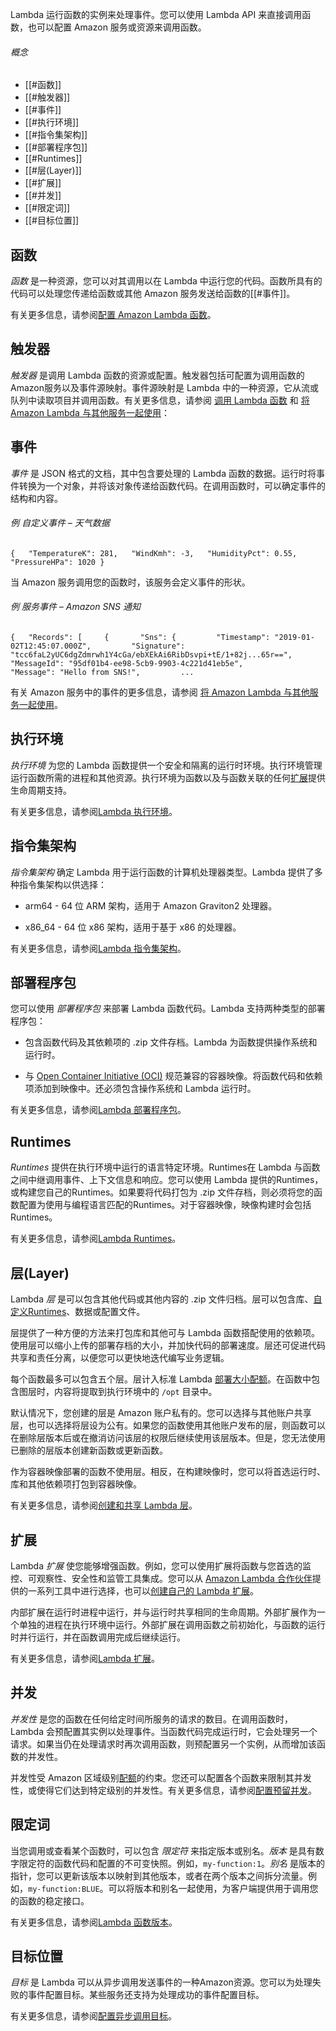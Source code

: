 Lambda 运行函数的实例来处理事件。您可以使用 Lambda API 来直接调用函数，也可以配置 Amazon 服务或资源来调用函数。

###### 概念

- [[#函数]]
- [[#触发器]]
- [[#事件]]
- [[#执行环境]]
- [[#指令集架构]]
- [[#部署程序包]]
- [[#Runtimes]]
- [[#层(Layer)]]
- [[#扩展]]
- [[#并发]]
- [[#限定词]]
- [[#目标位置]]


## 函数

_函数_ 是一种资源，您可以对其调用以在 Lambda 中运行您的代码。函数所具有的代码可以处理您传递给函数或其他 Amazon 服务发送给函数的[[#事件]]。

有关更多信息，请参阅[配置 Amazon Lambda 函数](https://docs.amazonaws.cn/lambda/latest/dg/lambda-functions.html)。

## 触发器

_触发器_ 是调用 Lambda 函数的资源或配置。触发器包括可配置为调用函数的Amazon服务以及事件源映射。事件源映射是 Lambda 中的一种资源，它从流或队列中读取项目并调用函数。有关更多信息，请参阅 [调用 Lambda 函数](https://docs.amazonaws.cn/lambda/latest/dg/lambda-invocation.html) 和 [将 Amazon Lambda 与其他服务一起使用](https://docs.amazonaws.cn/lambda/latest/dg/lambda-services.html)：

## 事件

_事件_ 是 JSON 格式的文档，其中包含要处理的 Lambda 函数的数据。运行时将事件转换为一个对象，并将该对象传递给函数代码。在调用函数时，可以确定事件的结构和内容。

###### 例 自定义事件 – 天气数据

`{   "TemperatureK": 281,   "WindKmh": -3,   "HumidityPct": 0.55,   "PressureHPa": 1020 }`

当 Amazon 服务调用您的函数时，该服务会定义事件的形状。

###### 例 服务事件 – Amazon SNS 通知

`{   "Records": [     {       "Sns": {         "Timestamp": "2019-01-02T12:45:07.000Z",         "Signature": "tcc6faL2yUC6dgZdmrwh1Y4cGa/ebXEkAi6RibDsvpi+tE/1+82j...65r==",         "MessageId": "95df01b4-ee98-5cb9-9903-4c221d41eb5e",         "Message": "Hello from SNS!",         ...`

有关 Amazon 服务中的事件的更多信息，请参阅 [将 Amazon Lambda 与其他服务一起使用](https://docs.amazonaws.cn/lambda/latest/dg/lambda-services.html)。

## 执行环境

_执行环境_ 为您的 Lambda 函数提供一个安全和隔离的运行时环境。执行环境管理运行函数所需的进程和其他资源。执行环境为函数以及与函数关联的任何[扩展](https://docs.amazonaws.cn/lambda/latest/dg/gettingstarted-concepts.html#gettingstarted-concepts-extensions)提供生命周期支持。

有关更多信息，请参阅[Lambda 执行环境](https://docs.amazonaws.cn/lambda/latest/dg/lambda-runtime-environment.html)。

## 指令集架构

_指令集架构_ 确定 Lambda 用于运行函数的计算机处理器类型。Lambda 提供了多种指令集架构以供选择：

- arm64 - 64 位 ARM 架构，适用于 Amazon Graviton2 处理器。
    
- x86_64 - 64 位 x86 架构，适用于基于 x86 的处理器。
    

有关更多信息，请参阅[Lambda 指令集架构](https://docs.amazonaws.cn/lambda/latest/dg/foundation-arch.html)。

## 部署程序包

您可以使用 _部署程序包_ 来部署 Lambda 函数代码。Lambda 支持两种类型的部署程序包：

- 包含函数代码及其依赖项的 .zip 文件存档。Lambda 为函数提供操作系统和运行时。
    
- 与 [Open Container Initiative (OCI)](https://opencontainers.org/) 规范兼容的容器映像。将函数代码和依赖项添加到映像中。还必须包含操作系统和 Lambda 运行时。
    

有关更多信息，请参阅[Lambda 部署程序包](https://docs.amazonaws.cn/lambda/latest/dg/gettingstarted-package.html)。

## Runtimes

_Runtimes_ 提供在执行环境中运行的语言特定环境。Runtimes在 Lambda 与函数之间中继调用事件、上下文信息和响应。您可以使用 Lambda 提供的Runtimes，或构建您自己的Runtimes。如果要将代码打包为 .zip 文件存档，则必须将您的函数配置为使用与编程语言匹配的Runtimes。对于容器映像，映像构建时会包括Runtimes。

有关更多信息，请参阅[Lambda Runtimes](https://docs.amazonaws.cn/lambda/latest/dg/lambda-runtimes.html)。

## 层(Layer)

Lambda _层_ 是可以包含其他代码或其他内容的 .zip 文件归档。层可以包含库、[自定义Runtimes](https://docs.amazonaws.cn/lambda/latest/dg/runtimes-custom.html)、数据或配置文件。

层提供了一种方便的方法来打包库和其他可与 Lambda 函数搭配使用的依赖项。使用层可以缩小上传的部署存档的大小，并加快代码的部署速度。层还可促进代码共享和责任分离，以便您可以更快地迭代编写业务逻辑。

每个函数最多可以包含五个层。层计入标准 Lambda [部署大小配额](https://docs.amazonaws.cn/lambda/latest/dg/gettingstarted-limits.html)。在函数中包含图层时，内容将提取到执行环境中的 `/opt` 目录中。

默认情况下，您创建的层是 Amazon 账户私有的。您可以选择与其他账户共享层，也可以选择将层设为公有。如果您的函数使用其他账户发布的层，则函数可以在删除层版本后或在撤消访问该层的权限后继续使用该层版本。但是，您无法使用已删除的层版本创建新函数或更新函数。

作为容器映像部署的函数不使用层。相反，在构建映像时，您可以将首选运行时、库和其他依赖项打包到容器映像。

有关更多信息，请参阅[创建和共享 Lambda 层](https://docs.amazonaws.cn/lambda/latest/dg/configuration-layers.html)。

## 扩展

Lambda _扩展_ 使您能够增强函数。例如，您可以使用扩展将函数与您首选的监控、可观察性、安全性和监管工具集成。您可以从 [Amazon Lambda 合作伙伴](http://www.amazonaws.cn/lambda/partners/)提供的一系列工具中进行选择，也可以[创建自己的 Lambda 扩展](https://docs.amazonaws.cn/lambda/latest/dg/runtimes-extensions-api.html)。

内部扩展在运行时进程中运行，并与运行时共享相同的生命周期。外部扩展作为一个单独的进程在执行环境中运行。外部扩展在调用函数之前初始化，与函数的运行时并行运行，并在函数调用完成后继续运行。

有关更多信息，请参阅[Lambda 扩展](https://docs.amazonaws.cn/lambda/latest/dg/lambda-extensions.html)。

## 并发

_并发性_ 是您的函数在任何给定时间所服务的请求的数目。在调用函数时，Lambda 会预配置其实例以处理事件。当函数代码完成运行时，它会处理另一个请求。如果当仍在处理请求时再次调用函数，则预配置另一个实例，从而增加该函数的并发性。

并发性受 Amazon 区域级别[配额](https://docs.amazonaws.cn/lambda/latest/dg/gettingstarted-limits.html)的约束。您还可以配置各个函数来限制其并发性，或使得它们达到特定级别的并发性。有关更多信息，请参阅[配置预留并发](https://docs.amazonaws.cn/lambda/latest/dg/configuration-concurrency.html)。

## 限定词

当您调用或查看某个函数时，可以包含 _限定符_ 来指定版本或别名。_版本_ 是具有数字限定符的函数代码和配置的不可变快照。例如，`my-function:1`。_别名_ 是版本的指针，您可以更新该版本以映射到其他版本，或者在两个版本之间拆分流量。例如，`my-function:BLUE`。可以将版本和别名一起使用，为客户端提供用于调用您的函数的稳定接口。

有关更多信息，请参阅[Lambda 函数版本](https://docs.amazonaws.cn/lambda/latest/dg/configuration-versions.html)。

## 目标位置

_目标_ 是 Lambda 可以从异步调用发送事件的一种Amazon资源。您可以为处理失败的事件配置目标。某些服务还支持为处理成功的事件配置目标。

有关更多信息，请参阅[配置异步调用目标](https://docs.amazonaws.cn/lambda/latest/dg/invocation-async.html#invocation-async-destinations)。